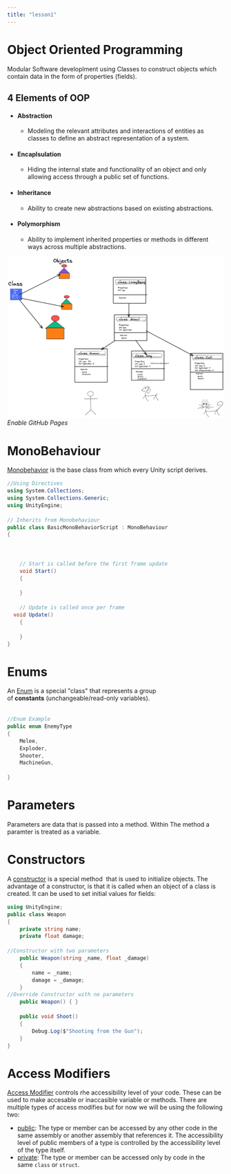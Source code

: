 ```yaml
---
title: "lesson1"
---
```


# Object Oriented Programming 
Modular Software developlment using Classes to construct objects which contain data in the form of properties (fields).


## 4 Elements of OOP
 - #### Abstraction 
	-  Modeling the relevant attributes and interactions of entities as classes to define an abstract representation of a system.
- #### Encaplsulation
	- Hiding the internal state and functionality of an object and only allowing access through a public set of functions.
- #### Inheritance 
	- Ability to create new abstractions based on existing abstractions.
 - #### Polymorphism
	- Ability to implement inherited properties or methods in different ways across multiple abstractions.


![Enable GitHub Pages](DrawingOOP.png)*Enable GitHub Pages*

# MonoBehaviour

[Monobehavior](https://docs.unity3d.com/ScriptReference/MonoBehaviour.html) is the base class from which every Unity script derives.
```c#
//Using Directives
using System.Collections;
using System.Collections.Generic;
using UnityEngine;

// Inherits from Monobehaviour 
public class BasicMonoBehaviorScript : MonoBehaviour
{



    // Start is called before the first frame update
    void Start()
    {
        
    }

    // Update is called once per frame 
  void Update()
    {
        
    }
}
```



# Enums
An [ Enum](https://learn.microsoft.com/en-us/dotnet/csharp/language-reference/builtin-types/enum) is a special "class" that represents a group of **constants** (unchangeable/read-only variables).

```c#

//Enum Example
public enum EnemyType
{
    Melee,
    Exploder,
    Shooter,
    MachineGun,   
    
}
```

# Parameters
Parameters are data that is passed into a method. Within The method a paramter is treated as a variable.

# Constructors
A [constructor](https://learn.microsoft.com/en-us/dotnet/csharp/programming-guide/classes-and-structs/constructors)  is a special method  that is used to initialize objects. The advantage of a constructor, is that it is called when an object of a class is created. It can be used to set initial values for fields:



```c# 
using UnityEngine;
public class Weapon
{
    private string name;
    private float damage;

//Constructor with two parameters
    public Weapon(string _name, float _damage)
    {
        name = _name;
        damage = _damage;
    }
//Override Constructor with no parameters
    public Weapon() { }

    public void Shoot()
    {
        Debug.Log($"Shooting from the Gun");
    }
}
```
# Access Modifiers
 [Access Modifier](https://learn.microsoft.com/en-us/dotnet/csharp/programming-guide/classes-and-structs/access-modifiers) controls rhe accessibility level of your code. These can be used to make accesable or inaccasible variable or methods. 
 There are multiple types of access modifies but for now we will be using the following two:
	 
- [public](https://learn.microsoft.com/en-us/dotnet/csharp/language-reference/keywords/public): The type or member can be accessed by any other code in the same assembly or another assembly that references it. The accessibility level of public members of a type is controlled by the accessibility level of the type itself.
- [private](https://learn.microsoft.com/en-us/dotnet/csharp/language-reference/keywords/private): The type or member can be accessed only by code in the same `class` or `struct`.


